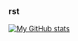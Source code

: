 ### rst

[![My GitHub stats](https://github-readme-stats.vercel.app/api?username=resistanceJkee)](https://github.com/anuraghazra/github-readme-stats)
